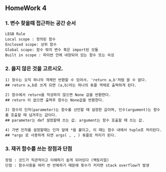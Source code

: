 ## HomeWork 4

### 1. 변수 찾을때 접근하는 공간 순서

```
LEGB Rule
Local scope : 정의된 함수
Enclosed scope: 상위 함수
Global scope: 함수 밖의 변수 혹은 import된 모듈
Built in scope : 파이썬 안에 내장되어 있는 함수 또는 속성
```
### 2. 옳지 않은 것을 고르시오.

```
1) 함수는 오직 하나의 객체만 반환할 수 있어서. 'return a,b'처럼 쓸 수 없다.
## return a,b로 쓰게 되면 (a,b)라는 하나의 튜플 객체로 출력하게 된다.
	
2) 함수에서 return을 작성하지 않으면 None 값을 반환한다.
## return 이 없으면 출력후 함수는 None값을 반환한다.

3) 함수의 인자(parameter)는 함수를 선언할 때 설정한 값이며, 인수(argument)는 함수를 호출할 때 넘겨주는 값이다.
## parameter는 def 설정할때 쓰는 값. argument는 함수 호출할 때 쓰는 값.

4) 가변 인자를 설정할때는 인자 앞에 *을 붙이고, 이 때는 함수 내에서 tuple로 처리된다.
## *args 로 사용하게 되면 args( , , ) 튜플로 처리가 된다.
```
### 3.  재귀 함수를 쓰는 장점과 단점

```
장점 : 코드가 직관적이고 이해하기 쉽게 되어있다 (팩토리얼)
단점 : 함수사용을 여러 번 반복하기 때문에 횟수가 커지면 stack overflow가 발생
```
